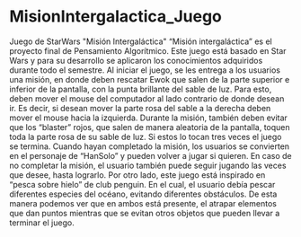 # MisionIntergalactica_Juego
Juego de StarWars "Misión Intergaláctica"
“Misión intergaláctica” es el proyecto final de Pensamiento Algorítmico. Este juego está basado en Star Wars y para su desarrollo se aplicaron los conocimientos adquiridos durante todo el semestre. Al iniciar el juego, se les entrega a los usuarios una misión, en donde deben rescatar Ewok que salen de la parte superior e inferior de la pantalla, con la punta brillante del sable de luz. Para esto, deben mover el mouse del computador al lado contrario de donde desean ir. Es decir, si desean mover la parte rosa del sable a la derecha deben mover el mouse hacia la izquierda. 
Durante la misión, también deben evitar que los “blaster” rojos, que salen de manera aleatoria de la pantalla, toquen toda la parte rosa de su sable de luz. Si estos lo tocan tres veces el juego se termina. 
Cuando hayan completado la misión, los usuarios se convierten en el personaje de “HanSolo” y pueden volver a jugar si quieren. En caso de no completar la misión, el usuario también puede seguir jugando las veces que desee, hasta lograrlo.
Por otro lado, este juego está inspirado en “pesca sobre hielo” de club penguin. En el cual, el usuario debía pescar diferentes especies del océano, evitando diferentes obstáculos. De esta manera podemos ver que en ambos está presente, el atrapar elementos que dan puntos mientras que se evitan otros objetos que pueden llevar a terminar el juego.
